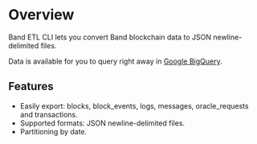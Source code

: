 # Overview

Band ETL CLI lets you convert Band blockchain data to JSON newline-delimited files.

Data is available for you to query right away in [Google BigQuery](https://console.cloud.google.com/bigquery).

## Features

* Easily export: blocks, block_events, logs, messages, oracle_requests and transactions.
* Supported formats: JSON newline-delimited files.
* Partitioning by date.
